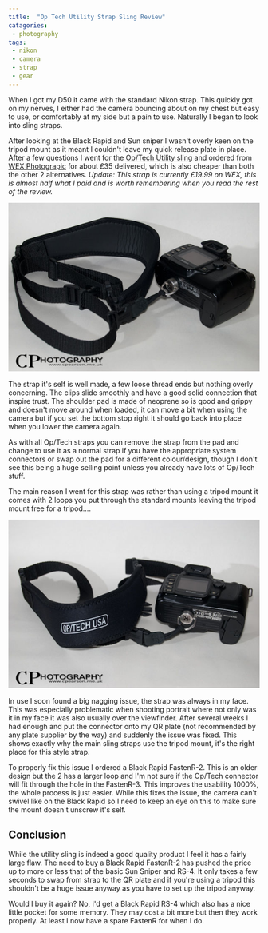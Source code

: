 ```yaml
---
title:  "Op Tech Utility Strap Sling Review"
catagories:
 - photography
tags:
 - nikon
 - camera
 - strap
 - gear
---
```

When I got my D50 it came with the standard Nikon strap. This quickly got on my nerves, I either had the camera bouncing about on my chest but easy to use, or comfortably at my side but a pain to use. Naturally I began to look into sling straps.

After looking at the Black Rapid and Sun sniper I wasn't overly keen on the tripod mount as it meant I couldn't leave my quick release plate in place. After a few questions I went for the [Op/Tech Utility sling][OpTechUtilityStrap] and ordered from [WEX Photograpic][WexOptechStrap] for about £35 delivered, which is also cheaper than both the other 2 alternatives. *Update: This strap is currently £19.99 on WEX, this is almost half what I paid and is worth remembering when you read the rest of the review.*

<img class="padded center"
		alt="Op/Tech Utility Sling"  
		src="/images/2011-02-10-optech-utility-strap-sling-review/DSC_0012_20110210.jpg" />

The strap it's self is well made, a few loose thread ends but nothing overly concerning. The clips slide smoothly and have a good solid connection that inspire trust. The shoulder pad is made of neoprene so is good and grippy and doesn't move around when loaded, it can move a bit when using the camera but if you set the bottom stop right it should go back into place when you lower the camera again.

As with all Op/Tech straps you can remove the strap from the pad and change to use it as a normal strap if you have the appropriate system connectors or swap out the pad for a different colour/design, though I don't see this being a huge selling point unless you already have lots of Op/Tech stuff.

The main reason I went for this strap was rather than using a tripod mount it comes with 2 loops you put through the standard mounts leaving the tripod mount free for a tripod....

<img class="padded center"
		alt="Op/Tech Utility Sling"
		src="/images/2011-02-10-optech-utility-strap-sling-review/DSC_0014_20110210.jpg" />

In use I soon found a big nagging issue, the strap was always in my face. This was especially problematic when shooting portrait where not only was it in my face it was also usually over the viewfinder. After several weeks I had enough and put the connector onto my QR plate (not recommended by any plate supplier by the way) and suddenly the issue was fixed. This shows exactly why the main sling straps use the tripod mount, it's the right place for this style strap.

To properly fix this issue I ordered a Black Rapid FastenR-2. This is an older design but the 2 has a larger loop and I'm not sure if the Op/Tech connector will fit through the hole in the FastenR-3. This improves the usability 1000%, the whole process is just easier. While this fixes the issue, the camera can't swivel like on the Black Rapid so I need to keep an eye on this to make sure the mount doesn't unscrew it's self.

## Conclusion
While the utility sling is indeed a good quality product I feel it has a fairly large flaw. The need to buy a Black Rapid FastenR-2 has pushed the price up to more or less that of the basic Sun Sniper and RS-4. It only takes a few seconds to swap from strap to the QR plate and if you're using a tripod this shouldn't be a huge issue anyway as you have to set up the tripod anyway.

Would I buy it again? No, I'd get a Black Rapid RS-4 which also has a nice little pocket for some memory. They may cost a bit more but then they work properly. At least I now have a spare FastenR for when I do.

[WexOptechStrap]: http://www.wexphotographic.com/buy-optech-utility-strap-sling-version-black/p1521108
[OpTechUtilityStrap]: http://optechusa.com/utility-strap-sling.html
